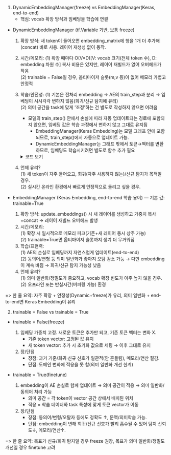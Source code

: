 1. DynamicEmbeddingManager(freeze) vs EmbeddingManager(Keras, end-to-end)
   - 핵심: vocab 확장 방식과 임베딩을 학습에 연결

- DynamicEmbeddingManager (tf.Variable 기반, 보통 freeze)
  1) 확장 방식: 새 token이 들어오면 embedding_matrix에 행을 1개 더 추가해(concat) 바로 사용. 레이어 재생성 없이 동작.
  2) 시간/메모리: 
     (1) 확장 때마다 O(V×D)[V: vocab 크기(전체 token 수), D: embedding 차원 수] 복사 비용은 있지만, 레이어 재빌드가 없어 오버헤드가 작음  
     (2) trainable = False일 경우, 옵티마이저 슬롯(m,v 등)이 없어 메모리 가볍고 안정적
  4) 학습/안전성:
     (1) 기본은 전처리 embedding → AE의 train_step과 분리 → 임베딩이 시시각각 변하지 않음(희귀/신규 탐지에 유리)  
     (2) 의미 공간을 task에 맞게 '조정'하는 건 별도로 작성하지 않으면 어려움  
        - 모델의 train_step() 안에서 손실에 따라 자동 업데이트되는 경로에 포함되지 않으면, 임베딩 값은 학습 과정에서 변하지 않고 그대로 유지됨  
          * EmbeddingManager(Keras Embedding)는 모델 그래프 안에 포함되므로, train_step()에서 자동으로 업데이트 가능.  
          * DynamicEmbeddingManager는 그래프 밖에서 토큰→벡터를 변환하므로, 임베딩도 학습시키려면 별도로 함수 추가 필요
        <details>
        <summary>코드 보기</summary>
        
        <pre><code class="language-python">with tf.GradientTape() as tape:
            loss = ...
        grads = tape.gradient(loss, [dynamic_embedding_manager.embedding_matrix])
        optimizer.apply_gradients(zip(grads, [dynamic_embedding_manager.embedding_matrix]))</code></pre>
        
        </details>  
  5) 언제 유리?  
     (1) 새 token이 자주 들어오고, 희귀(자주 사용하지 않는)/신규 탐지가 목적일 경우.  
     (2) 실시간 온라인 환경에서 빠르게 안정적으로 돌리고 싶을 경우.

- EmbeddingManager (Keras Embedding, end-to-end 학습 용이) — 기본 값: trainable=True
  1) 확장 방식: update_embeddings() 시 새 레이어를 생성하고 가중치 복사+concat → 레이어 재빌드 오버헤드 발생  
  2) 시간/메모리:  
     (1) 확장 시 일시적으로 메모리 피크(기존+새 레이어 동시 상주 가능)  
     (2) trainable=True면 옵티마이저 슬롯까지 생겨 더 무거워짐  
  3) 학습/표현력:  
     (1) AE의 손실로 임베딩까지 자연스럽게 업데이트(end-to-end)  
     (2) 동의어/변형 등 의미 일반화가 좋아져 오탐 감소 가능 → 다만 embedding이 계속 바뀜 → 희귀/신규 탐지 가능성 낮음  
  4) 언제 유리?  
     (1) 의미 일반화/정밀도가 중요하고, vocab 확장 빈도가 아주 높지 않을 경우.  
     (2) 오프라인 또는 반실시간(버퍼링 가능) 환경

=> 한 줄 요약: 자주 확장 + 안정성(Dynamic+freeze)가 유리, 의미 일반화 + end-to-end면 Keras Embedding이 유리

2. trainable = False vs trainable = True

- trainable = False(freeze)
  1) 임베딩 가중치 고정. 새로운 토큰은 추가만 되고, 기존 토큰 벡터는 변화 X.  
     * 기존 token vector: 고정된 값 유지  
     * 새 token vector: 추가 시 초기화 값으로 세팅 → 이후 그대로 유지  
  2) 장/단점  
     - 장점: 과거 기준/희귀·신규 신호가 일관적(안 흔들림), 메모리/연산 절감.  
     - 단점: 도메인 변화에 적응을 못 함(의미 일반화 개선 한계)

- trainable = True(finetune)
  1) embedding이 AE 손실로 함께 업데이트 → 의미 공간이 적응 → 의미 일반화/동의어 처리 가능  
     * 의미 공간 = 각 token이 vector 공간 상에서 배치된 위치  
     * 적응 = 학습 데이터와 task 특성에 맞게 토큰 vector가 이동  
  2) 장/단점  
     - 장점: 동의어/변형/오탈자 등에도 정확도 ↑, 문맥/의미학습 가능.  
     - 단점: embedding이 변해 희귀/신규 신호가 빨리 흡수될 수 있어 탐지 신뢰도↓, 메모리/연산↑.

=> 한 줄 요약: 목표가 신규/희귀 탐지일 경우 freeze 권장, 목표가 의미 일반화/정밀도 개선일 경우 finetune 고려
